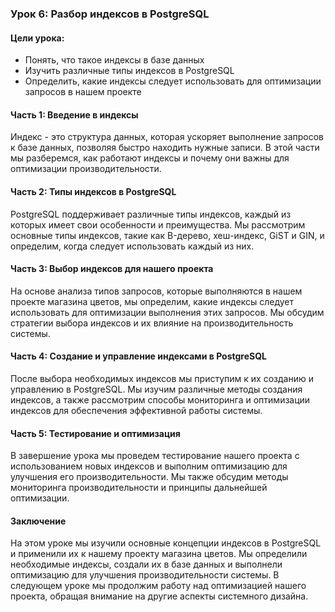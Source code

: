 ### Урок 6: Разбор индексов в PostgreSQL

#### Цели урока:
- Понять, что такое индексы в базе данных
- Изучить различные типы индексов в PostgreSQL
- Определить, какие индексы следует использовать для оптимизации запросов в нашем проекте

#### Часть 1: Введение в индексы

Индекс - это структура данных, которая ускоряет выполнение запросов к базе данных, позволяя быстро находить нужные записи. В этой части мы разберемся, как работают индексы и почему они важны для оптимизации производительности.

#### Часть 2: Типы индексов в PostgreSQL

PostgreSQL поддерживает различные типы индексов, каждый из которых имеет свои особенности и преимущества. Мы рассмотрим основные типы индексов, такие как B-дерево, хеш-индекс, GiST и GIN, и определим, когда следует использовать каждый из них.

#### Часть 3: Выбор индексов для нашего проекта

На основе анализа типов запросов, которые выполняются в нашем проекте магазина цветов, мы определим, какие индексы следует использовать для оптимизации выполнения этих запросов. Мы обсудим стратегии выбора индексов и их влияние на производительность системы.

#### Часть 4: Создание и управление индексами в PostgreSQL

После выбора необходимых индексов мы приступим к их созданию и управлению в PostgreSQL. Мы изучим различные методы создания индексов, а также рассмотрим способы мониторинга и оптимизации индексов для обеспечения эффективной работы системы.

#### Часть 5: Тестирование и оптимизация

В завершение урока мы проведем тестирование нашего проекта с использованием новых индексов и выполним оптимизацию для улучшения его производительности. Мы также обсудим методы мониторинга производительности и принципы дальнейшей оптимизации.

#### Заключение

На этом уроке мы изучили основные концепции индексов в PostgreSQL и применили их к нашему проекту магазина цветов. Мы определили необходимые индексы, создали их в базе данных и выполнели оптимизацию для улучшения производительности системы. В следующем уроке мы продолжим работу над оптимизацией нашего проекта, обращая внимание на другие аспекты системного дизайна.